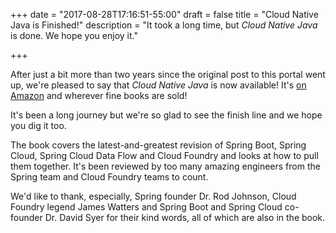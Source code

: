+++
date = "2017-08-28T17:16:51-55:00"
draft = false
title = "Cloud Native Java is Finished!"
description = "It took a long time, but _Cloud Native Java_ is done. We hope you enjoy it."

+++

After just a bit more than two years since the original post to this portal went up, we're pleased to say that _Cloud Native Java_ is now available! It's [on Amazon](https://www.amazon.com/Cloud-Native-Java-Designing-Resilient/dp/1449374646/ref=sr_1_1?ie=UTF8&qid=1503905875&sr=8-1&keywords=cloud+native+java#customerReviews) and wherever fine books are sold!

It's been a long journey but we're so glad to see the finish line and we hope you dig it too.

The book covers the latest-and-greatest revision of Spring Boot, Spring Cloud, Spring Cloud Data Flow and Cloud Foundry and looks at how to pull them together. It's been reviewed by too many amazing engineers from the Spring team and Cloud Foundry teams to count.

We'd like to thank, especially, Spring founder Dr. Rod Johnson, Cloud Foundry legend James Watters and Spring Boot and Spring Cloud co-founder Dr. David Syer for their kind words, all of which are  also in the book.
